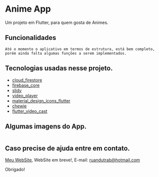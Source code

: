 # Anime App

Um projeto em Flutter, para quem gosta de Animes.

## Funcionalidades

    Até o momento o aplicativo em termos de estrutura, está bem completo, porém ainda falta algumas funções a serem implementados.

## Tecnologias usadas nesse projeto.

- [cloud_firestore](https://pub.dev/packages/cloud_firestore)
- [firebase_core](https://pub.dev/packages/firebase_core)
- [slidy](https://pub.dev/packages/slidy)
- [video_player](https://pub.dev/packages/video_player)
- [material_design_icons_flutter](https://pub.dev/packages/material_design_icons_flutter)
- [chewie](https://pub.dev/packages/chewie)
- [flutter_video_cast](https://pub.dev/packages/flutter_video_cast)

## Algumas imagens do App.

<img src="">

## Caso precise de ajuda entre em contato.

[Meu WebSite](#), WebSite em breve!,
E-mail: ruandutrab@hotmail.com

Obrigado!

